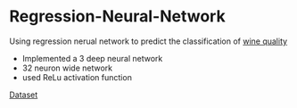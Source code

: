 # Regression-Neural-Network
Using regression nerual network to predict the classification of [wine quality](https://towardsdatascience.com/pytorch-tabular-regression-428e9c9ac93)
* Implemented a 3 deep neural network 
* 32 neuron wide network
* used ReLu activation function

[Dataset](https://www.kaggle.com/datasets/uciml/red-wine-quality-cortez-et-al-2009?resource=download)
